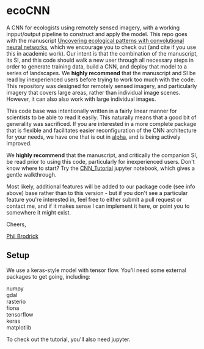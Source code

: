 # ecoCNN
A CNN for ecologists using remotely sensed imagery, with a working inpput/output pipeline to construct and apply the model.  This repo goes with the manuscript [Uncovering ecological patterns with convolutional neural networks](https://www.sciencedirect.com/science/article/pii/S0169534719300862?via%3Dihub), which we encourage you to check out (and cite if you use this in academic work).  Our intent is that the combination of the manuscript, its SI, and this code should walk a new user through all necessary steps in order to generate training data, build a CNN, and deploy that model to a series of landscapes.  We **highly recommend** that the manuscript and SI be read by inexperienced users before trying to work too much with the code.  This repository was designed for remotely sensed imagery, and particularly imagery that covers large areas, rather than individual image scenes.  However, it can also  also work with large individual images.

This code base was intentionally written in a fairly linear manner for scientists to be able to read it easily.  This naturally means that a good bit of generality was sacrificed.  If you are interested in a more complete package that is flexible and facilitates easier reconfiguration of the CNN architecture for your needs, we have one that is out in [alpha](https://pgbrodrick.github.io/bfg-nets/), and is being actively improved.

We **highly recommend** that the manuscript, and critically the companion SI, be read prior to using this code, particularly for inexperienced users.  Don't know where to start?  Try the [CNN_Tutorial](https://github.com/pgbrodrick/ecoCNN/blob/master/CNN_Tutorial.ipynb) jupyter notebook, which gives a gentle walkthrough. 

Most likely, additional features will be added to our package code (see info above) base rather than to this version - but if you don't see a particular feature you're interested in, feel free to either submit a pull request or contact me, and if it makes sense I can implement it here, or point you to somewhere it might exist.

Cheers,

[Phil Brodrick](https://www.philbrodrick.com)


## Setup

We use a keras-style model with tensor flow.  You'll need some external packages to get going, including:

numpy<br />
gdal<br />
rasterio<br />
fiona<br />
tensorflow<br />
keras<br />
matplotlib<br />

To check out the tutorial, you'll also need jupyter.
